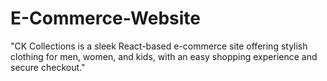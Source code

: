 # E-Commerce-Website
"CK Collections is a sleek React-based e-commerce site offering stylish clothing for men, women, and kids, with an easy shopping experience and secure checkout."
